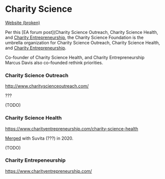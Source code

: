 # Charity Science

[Website (broken)](https://www.charityscience.com)

Per this [EA forum post](Charity Science Outreach, Charity Science Health, and [Charity Entrepreneurship](https://forum.effectivealtruism.org/topics/charity-entrepreneurship), the Charity Science Foundation is the umbrella organization for Charity Science Outreach, Charity Science Health, and [Charity Entrepreneurship](https://forum.effectivealtruism.org/topics/charity-entrepreneurship).  

Co-founder of Charity Science Health, and Charity Entrepreneurship Marcus Davis also co-founded rethink priorities.

### Charity Science Outreach

http://www.charityscienceoutreach.com/

???

(TODO)

### Charity Science Health

https://www.charityentrepreneurship.com/charity-science-health

[Merged](https://www.suvita.org/our-story-so-far) with Suvita (???) in 2020.

(TODO)

### Charity Entrepeneurship

https://www.charityentrepreneurship.com/

